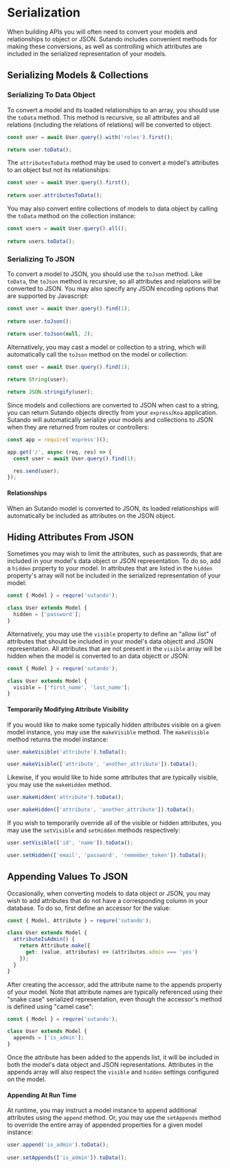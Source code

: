 <script setup>
import { useRoute } from 'vitepress'

const route = useRoute()

if (typeof _hmt != "undefined") {
  if (route?.path) {
    window._hmt.push(['_trackPageview', route.path]);
  }
}
</script>

# Serialization

When building APIs you will often need to convert your models and relationships to object or JSON. Sutando includes convenient methods for making these conversions, as well as controlling which attributes are included in the serialized representation of your models.

## Serializing Models & Collections

### Serializing To Data Object

To convert a model and its loaded relationships to an array, you should use the `toData` method. This method is recursive, so all attributes and all relations (including the relations of relations) will be converted to object:

```js
const user = await User.query().with('roles').first();

return user.toData();
```

The `attributesToData` method may be used to convert a model's attributes to an object but not its relationships:

```js
const user = await User.query().first();
 
return user.attributesToData();
```

You may also convert entire collections of models to data object by calling the `toData` method on the collection instance:

```js
const users = await User.query().all();
 
return users.toData();
```

### Serializing To JSON

To convert a model to JSON, you should use the `toJson` method. Like `toData`, the `toJson` method is recursive, so all attributes and relations will be converted to JSON. You may also specify any JSON encoding options that are supported by Javascript:

```js
const user = await User.query().find(1);
 
return user.toJson();
 
return user.toJson(null, 2);
```

Alternatively, you may cast a model or collection to a string, which will automatically call the `toJson` method on the model or collection:

```js
const user = await User.query().find(1);

return String(user);

return JSON.stringify(user);
```

Since models and collections are converted to JSON when cast to a string, you can return Sutando objects directly from your `express`/`Koa` application. Sutando will automatically serialize your models and collections to JSON when they are returned from routes or controllers:

```js
const app = require('express')();

app.get('/', async (req, res) => {
  const user = await User.query().find(1);

  res.send(user);
});
```

#### Relationships

When an Sutando model is converted to JSON, its loaded relationships will automatically be included as attributes on the JSON object.

## Hiding Attributes From JSON

Sometimes you may wish to limit the attributes, such as passwords, that are included in your model's data object or JSON representation. To do so, add a `hidden` property to your model. In attributes that are listed in the `hidden` property's array will not be included in the serialized representation of your model:

```js
const { Model } = requre('sutando');

class User extends Model {
  hidden = ['password'];
}
```

Alternatively, you may use the `visible` property to define an "allow list" of attributes that should be included in your model's data objectt and JSON representation. All attributes that are not present in the `visible` array will be hidden when the model is converted to an data objectt or JSON:

```js
const { Model } = requre('sutando');

class User extends Model {
  visible = ['first_name', 'last_name'];
}
```

#### Temporarily Modifying Attribute Visibility

If you would like to make some typically hidden attributes visible on a given model instance, you may use the `makeVisible` method. The `makeVisible` method returns the model instance:

```js
user.makeVisible('attribute').toData();

user.makeVisible(['attribute', 'another_attribute']).toData();
```

Likewise, if you would like to hide some attributes that are typically visible, you may use the `makeHidden` method.

```js
user.makeHidden('attribute').toData();

user.makeHidden(['attribute', 'another_attribute']).toData();
```

If you wish to temporarily override all of the visible or hidden attributes, you may use the `setVisible` and `setHidden` methods respectively:

```js
user.setVisible(['id', 'name']).toData();

user.setHidden(['email', 'password', 'remember_token']).toData();
```

## Appending Values To JSON

Occasionally, when converting models to data object or JSON, you may wish to add attributes that do not have a corresponding column in your database. To do so, first define an accessor for the value:

```js
const { Model, Attribute } = requre('sutando');

class User extends Model {
  attributeIsAdmin() {
    return Attribute.make({
      get: (value, attributes) => (attributes.admin === 'yes')
    });
  }
}
```

After creating the accessor, add the attribute name to the appends property of your model. Note that attribute names are typically referenced using their "snake case" serialized representation, even though the accessor's method is defined using "camel case":

```js
const { Model } = requre('sutando');

class User extends Model {
  appends = ['is_admin'];
}
```

Once the attribute has been added to the appends list, it will be included in both the model's data object and JSON representations. Attributes in the appends array will also respect the `visible` and `hidden` settings configured on the model.

#### Appending At Run Time

At runtime, you may instruct a model instance to append additional attributes using the `append` method. Or, you may use the `setAppends` method to override the entire array of appended properties for a given model instance:

```js
user.append('is_admin').toData();
 
user.setAppends(['is_admin']).toData();
```
